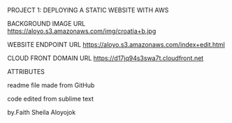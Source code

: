 PROJECT 1: DEPLOYING A STATIC WEBSITE WITH AWS

BACKGROUND IMAGE URL
https://aloyo.s3.amazonaws.com/img/croatia+b.jpg

WEBSITE ENDPOINT URL
https://aloyo.s3.amazonaws.com/index+edit.html


CLOUD FRONT DOMAIN URL
https://d17jq94s3swa7t.cloudfront.net

ATTRIBUTES

   readme file made from GitHub

   code edited from sublime text

by.Faith Sheila Aloyojok
